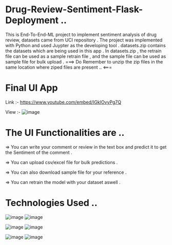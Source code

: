 # Drug-Review-Sentiment-Flask-Deployment ..

This is End-To-End-ML project to implement sentiment analysis of drug review, datasets came from UCI repository .
The project was implemented with Python and used Juypter as the developing tool . datasets.zip contains the datasets which are being used in this app .
In datasets.zip , the retrain file can be used as a sample retrain file , and the sample file can be used as sample file for bulk upload .
===> Do Remember to unzip the zip files in the same location where ziped files are present .. <===

# Final UI App
Link :- https://www.youtube.com/embed/IGklOvyPg7Q

View :-
![image](https://user-images.githubusercontent.com/52499914/91665029-74373280-eb10-11ea-9320-923bf0f7904a.png)

# The UI Functionalities are ..
=> You can write your comment or review in the text box and predict it to get the Sentiment of the comment .

=> You can upload csv/excel file for bulk predictions .

=> You can also download sample file for your reference .

=> You can retrain the model with your dataset aswell .

# Technologies Used ..

![image](https://user-images.githubusercontent.com/52499914/91667103-b9af2c00-eb1f-11ea-94aa-0bc19ffe0c8d.png)
![image](https://user-images.githubusercontent.com/52499914/91667123-d2b7dd00-eb1f-11ea-9eb7-0443570b03bb.png)

![image](https://user-images.githubusercontent.com/52499914/91666855-fbd76e00-eb1d-11ea-965e-d3b15eefb017.png)
![image](https://user-images.githubusercontent.com/52499914/91666935-a0f24680-eb1e-11ea-87e9-cc08f2037a3d.png)

![image](https://user-images.githubusercontent.com/52499914/91666961-d8f98980-eb1e-11ea-86e7-c4c898d3f91d.png)
![image](https://user-images.githubusercontent.com/52499914/91666977-f7f81b80-eb1e-11ea-916f-5368f04586ca.png)
